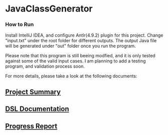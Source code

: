# JavaClassGenerator

### How to Run
Install IntelliJ IDEA, and configure Antlr(4.9.2) plugin for this project.
Change "input.txt" under the root folder for different outputs.
The output Java file will be generated under "out" folder once you run the program.

Please note that this program is still beeing modfied, and it is only tested against some of the valid input cases. I am planning to add a testing program, and validation process soon.

For more details, please take a look at the following documents:

## [Project Summary](https://docs.google.com/document/d/1QoO5ejjv8qEQGb-muHx0t-wwpgZ1a_opUGPhxWoWmKI/edit?usp=sharing)

## [DSL Documentation](https://docs.google.com/document/d/1CObR6c2mJS22dXFfOZDBz8mzubB0wZyVP7GyaZzKOcQ/edit?usp=sharing)

## [Progress Report](https://docs.google.com/document/d/11V_jJ0WgaGccaqohFcXl_X16jKQ8gwL5cY9uhu8IAfg/edit?usp=sharing)
